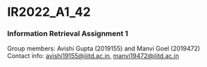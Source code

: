 # IR2022_A1_42

### Information Retrieval Assignment 1

Group members: Avishi Gupta (2019155) and Manvi Goel (2019472) <br>
Contact info: avishi19155@iiitd.ac.in, manvi19472@iiitd.ac.in

